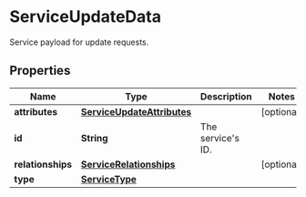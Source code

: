 

# ServiceUpdateData

Service payload for update requests.
## Properties

Name | Type | Description | Notes
------------ | ------------- | ------------- | -------------
**attributes** | [**ServiceUpdateAttributes**](ServiceUpdateAttributes.md) |  |  [optional]
**id** | **String** | The service&#39;s ID. | 
**relationships** | [**ServiceRelationships**](ServiceRelationships.md) |  |  [optional]
**type** | [**ServiceType**](ServiceType.md) |  | 



